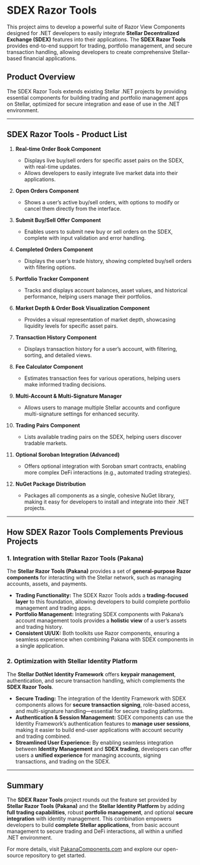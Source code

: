 # SDEX Razor Tools

This project aims to develop a powerful suite of Razor View Components designed for .NET developers to easily integrate **Stellar Decentralized Exchange (SDEX)** features into their applications. The **SDEX Razor Tools** provides end-to-end support for trading, portfolio management, and secure transaction handling, allowing developers to create comprehensive Stellar-based financial applications.

## **Product Overview**

The SDEX Razor Tools extends existing Stellar .NET projects by providing essential components for building trading and portfolio management apps on Stellar, optimized for secure integration and ease of use in the .NET environment.

---

## **SDEX Razor Tools - Product List**

1. **Real-time Order Book Component**
   - Displays live buy/sell orders for specific asset pairs on the SDEX, with real-time updates.
   - Allows developers to easily integrate live market data into their applications.

2. **Open Orders Component**
   - Shows a user’s active buy/sell orders, with options to modify or cancel them directly from the interface.

3. **Submit Buy/Sell Offer Component**
   - Enables users to submit new buy or sell orders on the SDEX, complete with input validation and error handling.

4. **Completed Orders Component**
   - Displays the user’s trade history, showing completed buy/sell orders with filtering options.

5. **Portfolio Tracker Component**
   - Tracks and displays account balances, asset values, and historical performance, helping users manage their portfolios.

6. **Market Depth & Order Book Visualization Component**
   - Provides a visual representation of market depth, showcasing liquidity levels for specific asset pairs.

7. **Transaction History Component**
   - Displays transaction history for a user’s account, with filtering, sorting, and detailed views.

8. **Fee Calculator Component**
   - Estimates transaction fees for various operations, helping users make informed trading decisions.

9. **Multi-Account & Multi-Signature Manager**
   - Allows users to manage multiple Stellar accounts and configure multi-signature settings for enhanced security.

10. **Trading Pairs Component**
    - Lists available trading pairs on the SDEX, helping users discover tradable markets.

11. **Optional Soroban Integration (Advanced)**
    - Offers optional integration with Soroban smart contracts, enabling more complex DeFi interactions (e.g., automated trading strategies).

12. **NuGet Package Distribution**
    - Packages all components as a single, cohesive NuGet library, making it easy for developers to install and integrate into their .NET projects.

---

## **How SDEX Razor Tools Complements Previous Projects**

### **1. Integration with Stellar Razor Tools (Pakana)**
The **Stellar Razor Tools (Pakana)** provides a set of **general-purpose Razor components** for interacting with the Stellar network, such as managing accounts, assets, and payments.

- **Trading Functionality:** The SDEX Razor Tools adds a **trading-focused layer** to this foundation, allowing developers to build complete portfolio management and trading apps.
- **Portfolio Management:** Integrating SDEX components with Pakana’s account management tools provides a **holistic view** of a user’s assets and trading history.
- **Consistent UI/UX:** Both toolkits use Razor components, ensuring a seamless experience when combining Pakana with SDEX components in a single application.

### **2. Optimization with Stellar Identity Platform**
The **Stellar DotNet Identity Framework** offers **keypair management**, authentication, and secure transaction handling, which complements the **SDEX Razor Tools**.

- **Secure Trading:** The integration of the Identity Framework with SDEX components allows for **secure transaction signing**, role-based access, and multi-signature handling—essential for secure trading platforms.
- **Authentication & Session Management:** SDEX components can use the Identity Framework’s authentication features to **manage user sessions**, making it easier to build end-user applications with account security and trading combined.
- **Streamlined User Experience:** By enabling seamless integration between **Identity Management** and **SDEX trading**, developers can offer users a **unified experience** for managing accounts, signing transactions, and trading on the SDEX.

---

## **Summary**

The **SDEX Razor Tools** project rounds out the feature set provided by **Stellar Razor Tools (Pakana)** and the **Stellar Identity Platform** by adding **full trading capabilities**, robust **portfolio management**, and optional **secure integration** with identity management. This combination empowers developers to build **complete Stellar applications**, from basic account management to secure trading and DeFi interactions, all within a unified .NET environment.

For more details, visit [PakanaComponents.com](https://pakanacomponents.com) and explore our open-source repository to get started.

